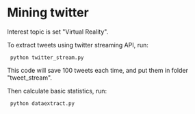 # Mining twitter

Interest topic is set "Virtual Reality".

To extract tweets using twitter streaming API, run:

<pre><code> python twitter_stream.py </code></pre>

This code will save 100 tweets each time, and put them in folder "tweet_stream".

Then calculate basic statistics, run:

<pre><code> python dataextract.py </code></pre>